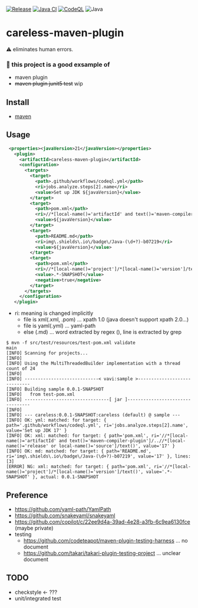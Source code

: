 [![Release](https://jitpack.io/v/umjammer/careless-maven-plugin.svg)](https://jitpack.io/#umjammer/careless-maven-plugin)
[![Java CI](https://github.com/umjammer/careless-maven-plugin/actions/workflows/maven.yml/badge.svg)](https://github.com/umjammer/careless-maven-plugin/actions/workflows/maven.yml)
[![CodeQL](https://github.com/umjammer/careless-maven-plugin/actions/workflows/codeql.yml/badge.svg)](https://github.com/umjammer/careless-maven-plugin/actions/workflows/codeql.yml)
![Java](https://img.shields.io/badge/Java-17-b07219)

# careless-maven-plugin

 ⚠️ eliminates human errors.

### 🐣️ this project is a good exsample of

 * maven plugin
 * ~~maven plugin junit5 test~~ wip

## Install

 * [maven](https://jitpack.io/#umjammer/careless-maven-plugin)

## Usage

```xml
 <properties><javaVersion>21</javaVersion></properties>
   <plugin>
     <artifactId>careless-maven-plugin</artifactId>
     <configuration>
       <targets>
         <target>
           <path>.github/workflows/codeql.yml</path>
           <ri>jobs.analyze.steps[2].name</ri>
           <value>Set up JDK ${javaVersion}</value>
         </target>
         <target>
           <path>pom.xml</path>
           <ri>//*[local-name()='artifactId' and text()='maven-compiler-plugin']/..//*[local-name()='release' or local-name()='source']/text()</ri>
           <value>${javaVersion}</value>
         </target>
         <target>
           <path>README.md</path>
           <ri>img\.shields\.io\/badge\/Java-(\d+?)-b07219</ri>
           <value>${javaVersion}</value>
         </target>
         <target>
           <path>pom.xml</path>
           <ri>//*[local-name()='project']/*[local-name()='version']/text()</ri>
           <value>.*-SNAPSHOT</value>
           <negative>true</negative>
         </target>
       </targets>
     </configuration>
   </plugin>
```

 * ri: meaning is changed implicitly
   * file is xml(.xml, .pom) ... xpath 1.0 (java doesn't support xpath 2.0...)
   * file is yaml(.yml) ... yaml-path
   * else (.md) ... word extracted by regex (), line is extracted by grep

```shell
$ mvn -f src/test/resources/test-pom.xml validate                                                                                                                                                                main
[INFO] Scanning for projects...
[INFO] 
[INFO] Using the MultiThreadedBuilder implementation with a thread count of 24
[INFO] 
[INFO] ----------------------------< vavi:sample >-----------------------------
[INFO] Building sample 0.0.1-SNAPSHOT
[INFO]   from test-pom.xml
[INFO] --------------------------------[ jar ]---------------------------------
[INFO] 
[INFO] --- careless:0.0.1-SNAPSHOT:careless (default) @ sample ---
[INFO] OK: yml: matched: for target: { path='.github/workflows/codeql.yml', ri='jobs.analyze.steps[2].name', value='Set up JDK 17' }
[INFO] OK: xml: matched: for target: { path='pom.xml', ri='//*[local-name()='artifactId' and text()='maven-compiler-plugin']/..//*[local-name()='release' or local-name()='source']/text()', value='17' }
[INFO] OK: md: matched: for target: { path='README.md', ri='img\.shields\.io\/badge\/Java-(\d+?)-b07219', value='17' }, lines: [3]
[ERROR] NG: xml: matched: for target: { path='pom.xml', ri='//*[local-name()='project']/*[local-name()='version']/text()', value='.*-SNAPSHOT' }, actual: 0.0.1-SNAPSHOT
```
## Preference

 * https://github.com/yaml-path/YamlPath
 * https://github.com/snakeyaml/snakeyaml
 * https://github.com/copilot/c/22ee9d4a-39ad-4e28-a3fb-6c9ea6130fce (maybe private)
 * testing
   * https://github.com/codeteapot/maven-plugin-testing-harness ... no document
   * https://github.com/takari/takari-plugin-testing-project ... unclear document

## TODO

 * checkstyle <- ???
 * unit/integrated test
